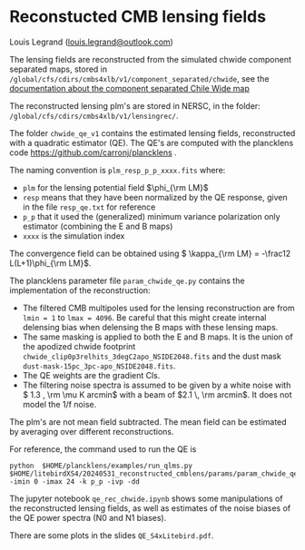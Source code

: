 # Reconstucted CMB lensing fields

Louis Legrand (louis.legrand@outlook.com)

The lensing fields are reconstructed from the simulated chwide component separated maps, stored in `/global/cfs/cdirs/cmbs4xlb/v1/component_separated/chwide`, see the [documentation about the component separated Chile Wide map](https://github.com/litebird/litebirdXS4/tree/master/20240329_CHWIDE_component_separated)

The reconstructed lensing plm's are stored in NERSC, in the folder: `/global/cfs/cdirs/cmbs4xlb/v1/lensingrec/`.

The folder `chwide_qe_v1` contains the estimated lensing fields, reconstructed with a quadratic estimator (QE). 
The QE's are computed with the plancklens code https://github.com/carronj/plancklens . 


The naming convention is 
`plm_resp_p_p_xxxx.fits` where:
- `plm` for the lensing potential field $\phi_{\rm LM}$
- `resp` means that they have been normalized by the QE response, given in the file `resp_qe.txt` for reference
- `p_p` that it used the (generalized) minimum variance polarization only estimator (combining the E and B maps)
- `xxxx` is the simulation index 

The convergence field can be obtained using $ \kappa_{\rm LM} = -\frac12 L(L+1)\phi_{\rm LM}$. 

The plancklens parameter file `param_chwide_qe.py` contains the implementation of the reconstruction:
- The filtered CMB multipoles used for the lensing reconstruction are from `lmin = 1` to `lmax = 4096`. Be careful that this might create internal delensing bias when delensing the B maps with these lensing maps.
- The same masking is applied to both the E and B maps. It is the union of the apodized chwide footprint `chwide_clip0p3relhits_3degC2apo_NSIDE2048.fits` and the dust mask `dust-mask-15pc_3pc-apo_NSIDE2048.fits`.
- The QE weights are the gradient Cls.
- The filtering noise spectra is assumed to be given by a white noise with $ 1.3 \, \rm \mu K arcmin$ with a beam of $2.1 \, \rm arcmin$. It does not model the 1/f noise.

The plm's are not mean field subtracted. The mean field can be estimated by averaging over different reconstructions. 

For reference, the command used to run the QE is 
``` 
python  $HOME/plancklens/examples/run_qlms.py  $HOME/litebirdXS4/20240531_reconstructed_cmblens/params/param_chwide_qe.py -imin 0 -imax 24 -k p_p -ivp -dd 
```

The jupyter notebook `qe_rec_chwide.ipynb` shows some manipulations of the reconstructed lensing fields, as well as estimates of the noise biases of the QE power spectra (N0 and N1 biases).

There are some plots in the slides `QE_S4xLitebird.pdf`.
